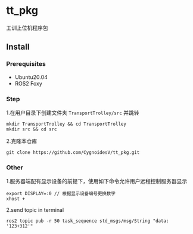 # tt_pkg

工训上位机程序包

## Install

### Prerequisites

- Ubuntu20.04
- ROS2 Foxy

### Step

1.在用户目录下创建文件夹 `TransportTrolley/src` 并跳转
```
mkdir TransportTrolley && cd TransportTrolley
mkdir src && cd src
```
2.克隆本仓库
```
git clone https://github.com/CygnoidesV/tt_pkg.git
```

### Other

1.服务器端配有显示设备的前提下，使用如下命令允许用户远程控制服务器显示
```
export DISPLAY=:0 // 根据显示设备编号更换数字
xhost + 
```

2.send topic in terminal
```
ros2 topic pub -r 50 task_sequence std_msgs/msg/String "data: '123+312'"
```